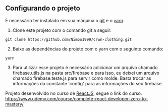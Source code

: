## Configurando o projeto

É necessário ter instalado em sua máquina o [git](https://git-scm.com/) e o [yarn](https://yarnpkg.com/).

1) Clone este projeto com o comando git a seguir: 
```
git clone https://github.com/Nimbo1999/crwn-clothing.git
```

2) Baixe as dependências do projeto com o yarn com o seguinte comando: 
```
yarn
```

3) Para utilizar esse projeto é necessário adicionar um arquivo chamado firebase.utils.js na pasta src/firebase e para isso, eu deixei um arquivo chamado firebase.teste.js para servir como molde. Basta trocar as informações da constante 'config' para as informações do seu firebase.

Projeto desenvolvido no curso de [ReactJS](https://reactjs.org/), segue o link do curso.
https://www.udemy.com/course/complete-react-developer-zero-to-mastery/